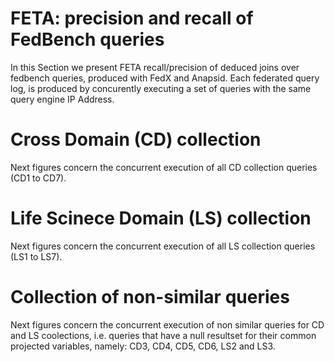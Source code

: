 # FETA: precision and recall of FedBench queries

In this Section we present FETA recall/precision of deduced joins over fedbench queries, produced with FedX and Anapsid.
Each federated query log, is produced by concurently executing a set of queries with the same query engine IP Address.

# Cross Domain (CD) collection

Next figures concern the concurrent execution of all CD collection queries (CD1 to CD7).


# Life Scinece Domain (LS) collection

Next figures concern the concurrent execution of all LS collection queries (LS1 to LS7).


# Collection of non-similar queries

Next figures concern the concurrent execution of non similar queries for CD and LS coolections, i.e. queries that have a null resultset for their common projected variables, namely: CD3, CD4, CD5, CD6, LS2 and LS3.
